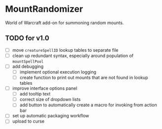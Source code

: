# MountRandomizer
World of Warcraft add-on for summoning random mounts.

## TODO for v1.0

- [ ] move `creatureSpellID` lookup tables to separate file
- [ ] clean up redundant syntax, especially around population of `mountSpellPool`
- [ ] add debugging
    - [ ] implement optional execution logging
    - [ ] create function to print out mounts that are not found in lookup tables
- [ ] improve interface options panel
    - [ ] add tooltip text
    - [ ] correct size of dropdown lists
    - [ ] add button to automatically create a macro for invoking from action bar
- [ ] set up automatic packaging workflow
- [ ] upload to curse
